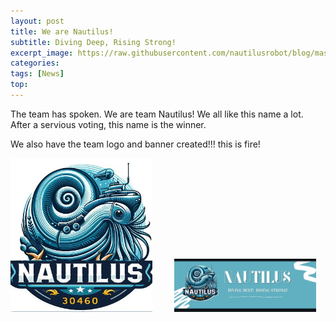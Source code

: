 ```yaml
---
layout: post
title: We are Nautilus!
subtitle: Diving Deep, Rising Strong!
excerpt_image: https://raw.githubusercontent.com/nautilusrobot/blog/master/assets/images/post_img/20249_8_post_1.JPG
categories: 
tags: [News]
top: 
---
```


The team has spoken. We are team Nautilus! We all like this name a lot. After a servious voting, this name is the winner.

We also have the team logo and banner created!!! this is fire!

<img alt="Light" src="https://raw.githubusercontent.com/nautilusrobot/blog/master/assets/images/post_img/20249_8_post_1.JPG" width="45%">
&nbsp; &nbsp; &nbsp; &nbsp;

<img alt="Light" src="https://raw.githubusercontent.com/nautilusrobot/blog/master/assets/images/post_img/20249_8_post_2.JPG" width="45%">



